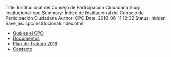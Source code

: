 Title: Institucional del Consejo de Participación Ciudadana
Slug: institucional-cpc
Summary: Índice de Institucional del Consejo de Participación Ciudadana
Author: CPC
Date: 2018-06-11 12:32
Status: hidden
Save_as: cpc/institucional/index.html


* [Qué es el CPC]({filename}/cpc/institucional/que-es.md)
* [Documentos]({filename}/cpc/institucional/documentos.md)
* [Plan de Trabajo 2018]({filename}/cpc/institucional/plan-de-trabajo-cpc-2018.md)
* [Contacto]({filename}/cpc/institucional/contacto.md)
